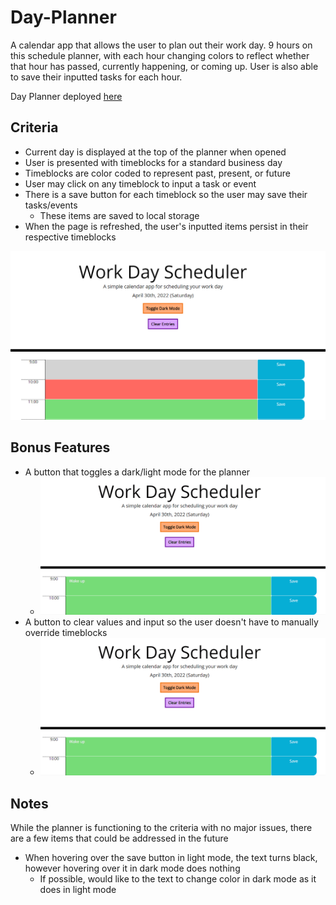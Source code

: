 # Day-Planner

A calendar app that allows the user to plan out their work day. 9 hours on this schedule planner, with each hour changing colors to reflect whether that hour has passed, currently happening, or coming up. User is also able to save their inputted tasks for each hour.

Day Planner deployed [here](https://swagnarok630.github.io/Day_Planner/)

## Criteria

* Current day is displayed at the top of the planner when opened
* User is presented with timeblocks for a standard business day
* Timeblocks are color coded to represent past, present, or future
* User may click on any timeblock to input a task or event
* There is a save button for each timeblock so the user may save their tasks/events
  * These items are saved to local storage
* When the page is refreshed, the user's inputted items persist in their respective timeblocks

![Image of day planner in action](planner.png)

## Bonus Features

* A button that toggles a dark/light mode for the planner
  * ![Gif of toggle in action](plannertoggle.gif)
* A button to clear values and input so the user doesn't have to manually override timeblocks
  * ![Gif of clear button in action](plannerclear.gif)

## Notes
While the planner is functioning to the criteria with no major issues, there are a few items that could be addressed in the future
* When hovering over the save button in light mode, the text turns black, however hovering over it in dark mode does nothing
  * If possible, would like to the text to change color in dark mode as it does in light mode
